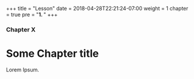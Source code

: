 +++
title = "Lesson"
date = 2018-04-28T22:21:24-07:00
weight = 1
chapter = true
pre = "<b>1. </b>"
+++

### Chapter X

# Some Chapter title

Lorem Ipsum.